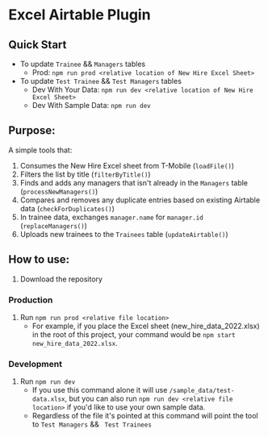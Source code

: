# Excel Airtable Plugin

## Quick Start
- To update `Trainee` && `Managers` tables
  - Prod: `npm run prod <relative location of New Hire Excel Sheet>`
- To update `Test Trainee` && `Test Managers` tables
  - Dev With Your Data: `npm run dev <relative location of New Hire Excel Sheet>`
  - Dev With Sample Data: `npm run dev`

## Purpose:
A simple tools that:
1. Consumes the New Hire Excel sheet from T-Mobile (`loadFile()`)
2. Filters the list by title (`filterByTitle()`)
3. Finds and adds any managers that isn't already in the `Managers` table (`processNewManagers()`)
4. Compares and removes any duplicate entries based on existing Airtable data (`checkForDuplicates()`)
5. In trainee data, exchanges `manager.name` for `manager.id` (`replaceManagers()`)
6. Uploads new trainees to the `Trainees` table (`updateAirtable()`)

## How to use:
1. Download the repository
### Production
1. Run `npm run prod <relative file location>`
   - For example, if you place the Excel sheet (new_hire_data_2022.xlsx) in the root of this project, your command would be `npm start new_hire_data_2022.xlsx`.
### Development
1. Run `npm run dev`
   - If you use this command alone it will use `/sample_data/test-data.xlsx`, but you can also run `npm run dev <relative file location>` if you'd like to use your own sample data.
   - Regardless of the file it's pointed at this command will point the tool to `Test Managers` && ` Test Trainees`
